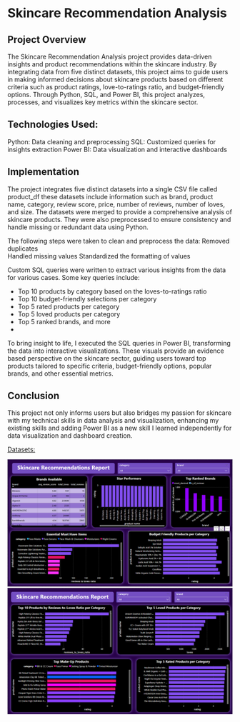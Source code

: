 # Skincare Recommendation Analysis
## Project Overview
The Skincare Recommendation Analysis project provides data-driven insights and product recommendations within the skincare industry. By integrating data from five distinct datasets, this project aims to guide users in making informed decisions about skincare products based on different criteria such as product ratings, love-to-ratings ratio, and budget-friendly options. Through Python, SQL, and Power BI, this project analyzes, processes, and visualizes key metrics within the skincare sector.

## Technologies Used:
Python: Data cleaning and preprocessing
SQL: Customized queries for insights extraction
Power BI: Data visualization and interactive dashboards

## Implementation
The project integrates five distinct datasets into a single CSV file called product_df these datasets include information such as brand, product name, category, review score, price, number of reviews, number of loves, and size. The datasets were merged to provide a comprehensive analysis of skincare products. They were also preprocessed to ensure consistency and handle missing or redundant data using Python.

The following steps were taken to clean and preprocess the data:
Removed duplicates  
Handled missing values
Standardized the formatting of values

Custom SQL queries were written to extract various insights from the data for various cases. Some key queries include:

- Top 10 products by category based on the loves-to-ratings ratio
- Top 10 budget-friendly selections per category
- Top 5 rated products per category
- Top 5 loved products per category
- Top 5 ranked brands, and more
- 
To bring insight to life, I executed the SQL queries in Power BI, transforming the data into interactive visualizations. These visuals provide an evidence based perspective on the skincare sector, guiding users toward top products tailored to specific criteria, budget-friendly options, popular brands, and other essential metrics.

## Conclusion
This project not only informs users but also bridges my passion for skincare with my technical skills in data analysis and visualization, enhancing my existing skills and adding Power BI as a new skill I learned independently for data visualization and dashboard creation.

[Datasets: ](https://www.kaggle.com/datasets/thedevastator/skincare-products-that-perform-the-best-at-sepho)

![Screenshot](page1_dashboard.png)
![Screenshot](page2_dashboard.png)

